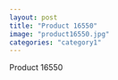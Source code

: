 ```yaml
---
layout: post
title: "Product 16550"
image: "product16550.jpg"
categories: "category1"
---
```

Product 16550
